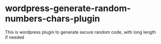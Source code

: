 # wordpress-generate-random-numbers-chars-plugin
This is wordpress plugin to generate secure random code, with long length if needed
